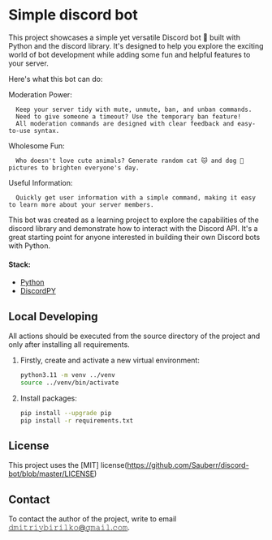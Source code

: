 # Simple discord bot

This project showcases a simple yet versatile Discord bot 🤖 built with Python and the discord library.  It's designed to help you explore the exciting world of bot development while adding some fun and helpful features to your server.

Here's what this bot can do:

Moderation Power:

      Keep your server tidy with mute, unmute, ban, and unban commands.
      Need to give someone a timeout? Use the temporary ban feature!
      All moderation commands are designed with clear feedback and easy-to-use syntax.

Wholesome Fun:

      Who doesn't love cute animals? Generate random cat 🐱 and dog 🐶 pictures to brighten everyone's day.

Useful Information:

      Quickly get user information with a simple command, making it easy to learn more about your server members.

   
This bot was created as a learning project to explore the capabilities of the discord library and demonstrate how to interact with the Discord API.  It's a great starting point for anyone interested in building their own Discord bots with Python.

#### Stack:

- [Python](https://www.python.org/downloads/)
- [DiscordPY](https://discordpy.readthedocs.io/en/stable/)


## Local Developing

All actions should be executed from the source directory of the project and only after installing all requirements.

1. Firstly, create and activate a new virtual environment:
   ```bash
   python3.11 -m venv ../venv
   source ../venv/bin/activate
   ```
   
2. Install packages:
   ```bash
   pip install --upgrade pip
   pip install -r requirements.txt
   ```

## License

This project uses the [MIT] license(https://github.com/Sauberr/discord-bot/blob/master/LICENSE)

## Contact

To contact the author of the project, write to email 𝚍𝚖𝚒𝚝𝚛𝚒𝚢𝚋𝚒𝚛𝚒𝚕𝚔𝚘@𝚐𝚖𝚊𝚒𝚕.𝚌𝚘𝚖.

